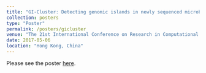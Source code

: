 ```yaml
---
title: "GI-Cluster: Detecting genomic islands in newly sequenced microbial genomes via consensus clustering on multiple features"
collection: posters
type: "Poster"
permalink: /posters/gicluster
venue: "The 21st International Conference on Research in Computational Molecular Biology (RECOMB)"
date: 2017-05-06
location: "Hong Kong, China"
---
```


Please see the poster [here](https://icelu.github.io/files/poster_gicluster.pdf).
